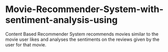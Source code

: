 # Movie-Recommender-System-with-sentiment-analysis-using
Content Based Recommender System recommends movies similar to the movie user likes and analyses the sentiments on the reviews given by the user for that movie.
